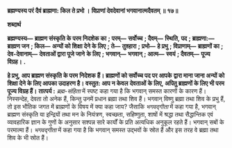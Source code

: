 **ब्रह्मण्यस्य परं दैवं ब्राह्मणा: किल ते प्रभो ।** **विप्राणां देवदेवानां भगवानात्मदैवतम् ॥ १७॥** 

**शब्दार्थ** 

**ब्रह्मण्यस्य—** **ब्राह्मण संस्कृति के परम निदशेक का** **; परम्—** **सर्वोच्च** **; दैवम्—** **स्थिति, पद** **; ब्राह्मणा:—** **ब्राह्मण जन** **; किल—** **अन्यों को शिक्षा देने के लिए** **; ते—** **तुश्हारा** **; प्रभो—** **हे प्रभु** **; विप्राणाम्—** **ब्राह्मणों का** **; देव-देवानाम्—** **देवताओं द्वारा पूजे जाने** **के लिए** **; भगवान्—** **भगवान्** **; आत्म—** **स्वयं** **; दैवतम्—** **पूज्य विग्रह।** **.** 

**हे प्रभु, आप ब्राह्मण संस्कृति के परम निदेशक हैं। ब्राह्मणों को सर्वोच्च पद पर आपके** **द्वारा माना जाना अन्यों को शिक्षा देने के लिए आपका उदाहरण है। वस्तुत: आप न केवल** **देवताओं के लिए, अपितु ब्राह्मणों के लिए भी परम पूज्य विग्रह हैं।** **तात्पर्य :** *ब्रह्म-संहिता* में स्पष्ट कहा गया है कि भगवान् समस्त कारणों के कारण हैं। निस्सन्देह, देवता तो अनेक हैं, किन्तु उनमें प्रधान ब्रह्मा तथा शिव हैं। भगवान् विष्णु ब्रह्मा तथा शिव के प्रभु हैं, तो इस भौतिक जगत में ब्राह्मणों के विषय में क्या कहा जाय? जैसाकि *भगवद्गीता* में कहा गया है, भगवान् ब्राह्मण संस्कृति या इन्द्रियों तथा मन के नियंत्रण, स्वच्छता, सहिष्णुता, शाषों में श्रद्धा तथा सैद्धान्तिक एवं व्यावहारिक ज्ञान के गुणों के अनुसार सश्पन्न सारे कार्यों के प्रति अत्यधिक अनुकूल रहते हैं। भगवान् सबों के परमात्मा हैं। *भगवद्गीता* में कहा गया है कि भगवान् समस्त उद्भवों के स्रोत हैं और इस तरह वे ब्रह्मा तथा शिव के भी स्रोत हैं।  
